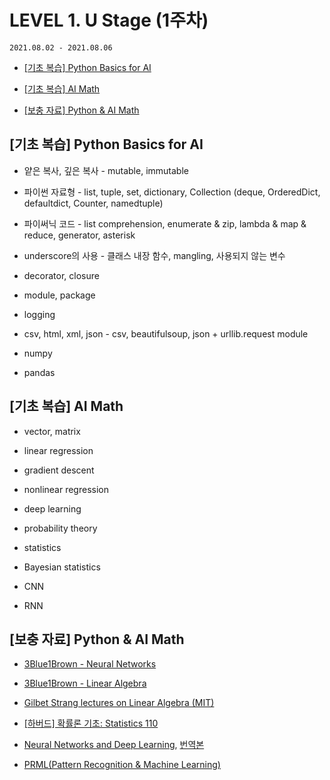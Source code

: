 # LEVEL 1. U Stage (1주차)

`2021.08.02 - 2021.08.06`

- [[기초 복습] Python Basics for AI](https://github.com/jinhan814/boostcamp-ai-tech-2nd/blob/main/level-1-u-stage/week1.md#%EA%B8%B0%EC%B4%88-%EB%B3%B5%EC%8A%B5-python-basics-for-ai)

- [[기초 복습] AI Math](https://github.com/jinhan814/boostcamp-ai-tech-2nd/blob/main/level-1-u-stage/week1.md#%EA%B8%B0%EC%B4%88-%EB%B3%B5%EC%8A%B5-ai-math)

- [[보충 자료] Python & AI Math](https://github.com/jinhan814/boostcamp-ai-tech-2nd/blob/main/level-1-u-stage/week1.md#%EA%B8%B0%EC%B4%88-%EB%B3%B5%EC%8A%B5-python-basics-for-ai)

## [기초 복습] Python Basics for AI

- 얕은 복사, 깊은 복사 - mutable, immutable

- 파이썬 자료형 - list, tuple, set, dictionary, Collection (deque, OrderedDict, defaultdict, Counter, namedtuple)

- 파이써닉 코드 - list comprehension, enumerate & zip, lambda & map & reduce, generator, asterisk

- underscore의 사용 - 클래스 내장 함수, mangling, 사용되지 않는 변수

- decorator, closure

- module, package

- logging

- csv, html, xml, json - csv, beautifulsoup, json + urllib.request module

- numpy

- pandas

## [기초 복습] AI Math

- vector, matrix

- linear regression

- gradient descent

- nonlinear regression

- deep learning

- probability theory

- statistics

- Bayesian statistics

- CNN

- RNN

## [보충 자료] Python & AI Math

- [3Blue1Brown - Neural Networks](https://youtube.com/playlist?list=PLZHQObOWTQDNU6R1_67000Dx_ZCJB-3pi)

- [3Blue1Brown - Linear Algebra](https://www.youtube.com/playlist?list=PLZHQObOWTQDPD3MizzM2xVFitgF8hE_ab)

- [Gilbet Strang lectures on Linear Algebra (MIT)](https://www.youtube.com/playlist?list=PL49CF3715CB9EF31D)

- [\[하버드\] 확률론 기초: Statistics 110](https://www.edwith.org/ai152)

- [Neural Networks and Deep Learning](http://neuralnetworksanddeeplearning.com/index.html), [번역본](https://sihyeon-kim.github.io/neural-networks-and-deep-learning-korean/index.html?fbclid=IwAR2jBAk0LIOKwOH8lsi1tBbqJnIU7g-I6vNqYLLQoBdyiAzXJiWF2r_NUvI)

- [PRML(Pattern Recognition & Machine Learning)](http://norman3.github.io/prml/)
